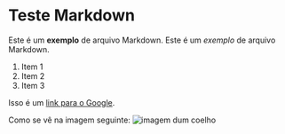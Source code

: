 # Teste Markdown

Este é um **exemplo** de arquivo Markdown.
Este é um *exemplo* de arquivo Markdown.

1. Item 1
2. Item 2
3. Item 3

Isso é um [link para o Google](https://www.google.com).

Como se vê na imagem seguinte: ![imagem dum coelho](https://www.google.com/url?sa=i&url=http%3A%2F%2Fwww.centrohabitat.net%2Fpt%2Fassociado%2Funiversidade-do-minho&psig=AOvVaw0iDQg8qDiK1B_14e004N1d&ust=1708382756624000&source=images&cd=vfe&opi=89978449&ved=0CBAQjRxqFwoTCICimu77tYQDFQAAAAAdAAAAABAD) 
